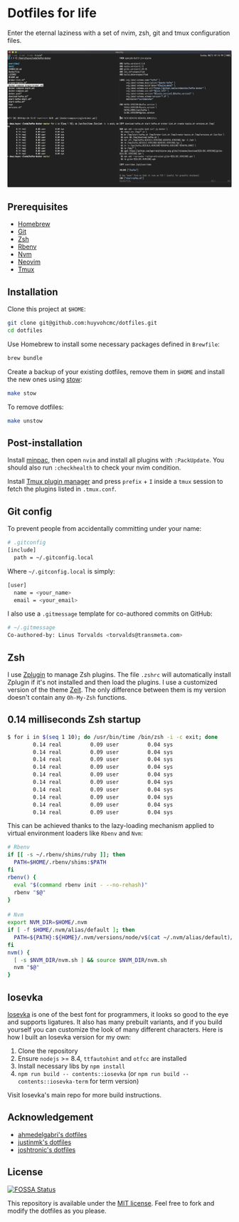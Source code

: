 # Dotfiles for life

Enter the eternal laziness with a set of nvim, zsh, git and tmux configuration files.

![screenshot](screenshot.png)

## Prerequisites

- [Homebrew](https://brew.sh/)
- [Git](https://git-scm.com/)
- [Zsh](https://github.com/robbyrussell/oh-my-zsh/wiki/Installing-ZSH)
- [Rbenv](https://github.com/rbenv/rbenv)
- [Nvm](https://github.com/nvm-sh/nvm)
- [Neovim](https://neovim.io/)
- [Tmux](https://github.com/tmux/tmux)

## Installation

Clone this project at `$HOME`:

```sh
git clone git@github.com:huyvohcmc/dotfiles.git
cd dotfiles
```

Use Homebrew to install some necessary packages defined in `Brewfile`:

```sh
brew bundle
```

Create a backup of your existing dotfiles, remove them in `$HOME` and install the new ones using [stow](https://www.gnu.org/software/stow/):

```sh
make stow
```

To remove dotfiles:

```sh
make unstow
```

## Post-installation

Install [minpac](https://github.com/k-takata/minpac), then open `nvim` and install all plugins with `:PackUpdate`. You should also run `:checkhealth` to check your nvim condition.

Install [Tmux plugin manager](https://github.com/tmux-plugins/tpm) and press `prefix` + `I` inside a `tmux` session to fetch the plugins listed in `.tmux.conf`.

## Git config

To prevent people from accidentally committing under your name:

```sh
# .gitconfig
[include]
  path = ~/.gitconfig.local
```

Where `~/.gitconfig.local` is simply:

```sh
[user]
  name = <your_name>
  email = <your_email>
```

I also use a `.gitmessage` template for co-authored commits on GitHub:

```sh
# ~/.gitmessage
Co-authored-by: Linus Torvalds <torvalds@transmeta.com>
```

## Zsh

I use [Zplugin](https://github.com/zdharma/zplugin) to manage Zsh plugins. The file `.zshrc` will automatically install Zplugin if it's not installed and then load the plugins. I use a customized version of the theme [Zeit](https://github.com/zeit/zeit.zsh-theme). The only difference between them is my version doesn't contain any `Oh-My-Zsh` functions.

## 0.14 milliseconds Zsh startup

```sh
$ for i in $(seq 1 10); do /usr/bin/time /bin/zsh -i -c exit; done
        0.14 real         0.09 user         0.04 sys
        0.14 real         0.09 user         0.04 sys
        0.14 real         0.09 user         0.04 sys
        0.14 real         0.09 user         0.04 sys
        0.14 real         0.09 user         0.04 sys
        0.14 real         0.09 user         0.04 sys
        0.14 real         0.09 user         0.04 sys
        0.14 real         0.09 user         0.04 sys
        0.14 real         0.09 user         0.04 sys
        0.14 real         0.09 user         0.04 sys
```

This can be achieved thanks to the lazy-loading mechanism applied to virtual environment loaders like `Rbenv` and `Nvm`:

```sh
# Rbenv
if [[ -s ~/.rbenv/shims/ruby ]]; then
  PATH=$HOME/.rbenv/shims:$PATH
fi
rbenv() {
  eval "$(command rbenv init - --no-rehash)"
  rbenv "$@"
}

# Nvm
export NVM_DIR=$HOME/.nvm
if [ -f $HOME/.nvm/alias/default ]; then
  PATH=${PATH}:${HOME}/.nvm/versions/node/v$(cat ~/.nvm/alias/default)/bin
fi
nvm() {
  [ -s $NVM_DIR/nvm.sh ] && source $NVM_DIR/nvm.sh
  nvm "$@"
}
```

## Iosevka

[Iosevka](https://github.com/be5invis/Iosevka) is one of the best font for programmers, it looks so good to the eye and supports ligatures. It also has many prebuilt variants, and if you build yourself you can customize the look of many different characters. Here is how I built an Iosevka version for my own:

1. Clone the repository
2. Ensure `nodejs` >= 8.4, `ttfautohint` and `otfcc` are installed
3. Install necessary libs by `npm install`
4. `npm run build -- contents::iosevka` (or `npm run build -- contents::iosevka-term` for term version)

Visit Iosevka's main repo for more build instructions.

## Acknowledgement

- [ahmedelgabri's dotfiles](https://github.com/ahmedelgabri/dotfiles)
- [justinmk's dotfiles](https://github.com/justinmk/config)
- [joshtronic's dotfiles](https://github.com/joshtronic/dotfiles)

## License

[![FOSSA Status](https://app.fossa.io/api/projects/git%2Bgithub.com%2Fhuyvohcmc%2Fdotfiles.svg?type=large)](https://app.fossa.io/projects/git%2Bgithub.com%2Fhuyvohcmc%2Fdotfiles?ref=badge_large)

This repository is available under the [MIT license](./.github/LICENSE). Feel free to fork and modify the dotfiles as you please.
